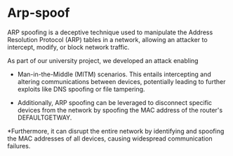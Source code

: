 # Arp-spoof
ARP spoofing is a deceptive technique used to manipulate the Address Resolution Protocol (ARP) tables in a network, allowing an attacker to intercept, modify, or block network traffic. 

As part of our university project, we developed an attack enabling
* Man-in-the-Middle (MITM) scenarios. This entails intercepting and altering communications between devices, potentially leading to further exploits like DNS spoofing or file tampering.
 
* Additionally, ARP spoofing can be leveraged to disconnect specific devices from the network by spoofing the MAC address of the router's DEFAULTGETWAY. 

*Furthermore, it can disrupt the entire network by identifying and spoofing the MAC addresses of all devices, causing widespread communication failures.
